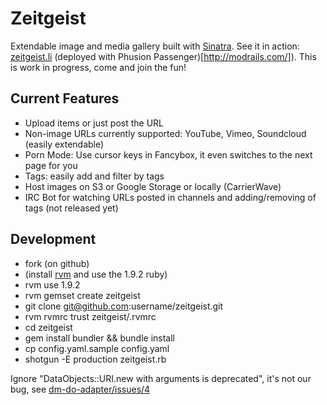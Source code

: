 Zeitgeist
=========

Extendable image and media gallery built with [Sinatra](http://www.sinatrarb.com).
See it in action: [zeitgeist.li](http://zeitgeist.li) (deployed with Phusion Passenger)[http://modrails.com/]).
This is work in progress, come and join the fun!


Current Features
----------------

* Upload items or just post the URL
* Non-image URLs currently supported: YouTube, Vimeo, Soundcloud (easily extendable)
* Porn Mode: Use cursor keys in Fancybox, it even switches to the next page for you
* Tags: easily add and filter by tags
* Host images on S3 or Google Storage or locally (CarrierWave)
* IRC Bot for watching URLs posted in channels and adding/removing of tags (not released yet)


Development
-----------

* fork (on github)
* (install [rvm](http://rvm.beginrescueend.com/) and use the 1.9.2 ruby)
* rvm use 1.9.2
* rvm gemset create zeitgeist
* git clone git@github.com:username/zeitgeist.git
* rvm rvmrc trust zeitgeist/.rvmrc
* cd zeitgeist
* gem install bundler && bundle install
* cp config.yaml.sample config.yaml
* shotgun -E production zeitgeist.rb

Ignore "DataObjects::URI.new with arguments is deprecated", it's not our bug, see [dm-do-adapter/issues/4](https://github.com/datamapper/dm-do-adapter/issues/4)

